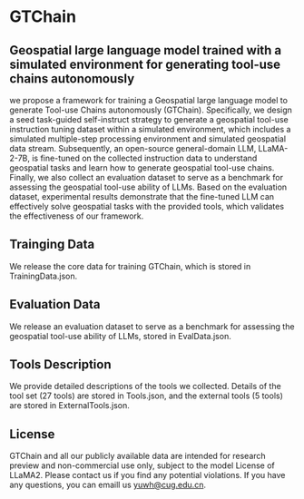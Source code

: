 # GTChain
## Geospatial large language model trained with a simulated environment for generating tool-use chains autonomously
we propose a framework for training a Geospatial large language model to generate Tool-use Chains autonomously (GTChain). Specifically, we design a seed task-guided self-instruct strategy to generate a geospatial tool-use instruction tuning dataset within a simulated environment, which includes a simulated multiple-step processing environment and simulated geospatial data stream. Subsequently, an open-source general-domain LLM, LLaMA-2-7B, is fine-tuned on the collected instruction data to understand geospatial tasks and learn how to generate geospatial tool-use chains. Finally, we also collect an evaluation dataset to serve as a benchmark for assessing the geospatial tool-use ability of LLMs. Based on the evaluation dataset, experimental results demonstrate that the fine-tuned LLM can effectively solve geospatial tasks with the provided tools, which validates the effectiveness of our framework.
## Trainging Data
We release the core data for training GTChain, which is stored in TrainingData.json.
## Evaluation Data
We release an evaluation dataset to serve as a benchmark for assessing the geospatial tool-use ability of LLMs, stored in EvalData.json.
## Tools Description
We provide detailed descriptions of the tools we collected. Details of the tool set (27 tools) are stored in Tools.json, and the external tools (5 tools) are stored in ExternalTools.json.
## License
GTChain and all our publicly available data are intended for research preview and non-commercial use only, subject to the model License of LLaMA2. Please contact us if you find any potential violations. If you have any questions, you can emaill us yuwh@cug.edu.cn.
